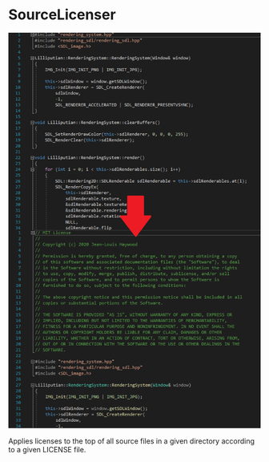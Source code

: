 # SourceLicenser

![Screenshot](Screenshot.png)

Applies licenses to the top of all source files in a given directory according to a given LICENSE file.
